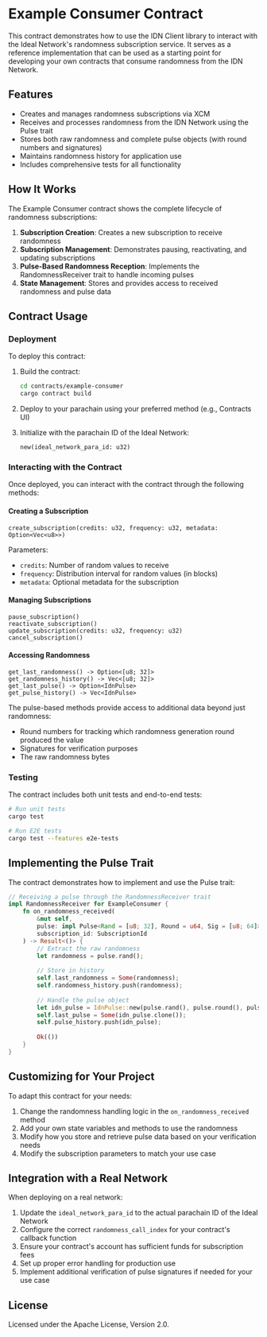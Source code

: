 # Example Consumer Contract

This contract demonstrates how to use the IDN Client library to interact with the Ideal Network's randomness subscription service. It serves as a reference implementation that can be used as a starting point for developing your own contracts that consume randomness from the IDN Network.

## Features

- Creates and manages randomness subscriptions via XCM
- Receives and processes randomness from the IDN Network using the Pulse trait
- Stores both raw randomness and complete pulse objects (with round numbers and signatures)
- Maintains randomness history for application use
- Includes comprehensive tests for all functionality

## How It Works

The Example Consumer contract shows the complete lifecycle of randomness subscriptions:

1. **Subscription Creation**: Creates a new subscription to receive randomness
2. **Subscription Management**: Demonstrates pausing, reactivating, and updating subscriptions
3. **Pulse-Based Randomness Reception**: Implements the RandomnessReceiver trait to handle incoming pulses
4. **State Management**: Stores and provides access to received randomness and pulse data

## Contract Usage

### Deployment

To deploy this contract:

1. Build the contract:
   ```bash
   cd contracts/example-consumer
   cargo contract build
   ```

2. Deploy to your parachain using your preferred method (e.g., Contracts UI)

3. Initialize with the parachain ID of the Ideal Network:
   ```
   new(ideal_network_para_id: u32)
   ```

### Interacting with the Contract

Once deployed, you can interact with the contract through the following methods:

#### Creating a Subscription

```
create_subscription(credits: u32, frequency: u32, metadata: Option<Vec<u8>>)
```

Parameters:
- `credits`: Number of random values to receive
- `frequency`: Distribution interval for random values (in blocks)
- `metadata`: Optional metadata for the subscription

#### Managing Subscriptions

```
pause_subscription()
reactivate_subscription()
update_subscription(credits: u32, frequency: u32)
cancel_subscription()
```

#### Accessing Randomness

```
get_last_randomness() -> Option<[u8; 32]>
get_randomness_history() -> Vec<[u8; 32]>
get_last_pulse() -> Option<IdnPulse>
get_pulse_history() -> Vec<IdnPulse>
```

The pulse-based methods provide access to additional data beyond just randomness:
- Round numbers for tracking which randomness generation round produced the value
- Signatures for verification purposes
- The raw randomness bytes

### Testing

The contract includes both unit tests and end-to-end tests:

```bash
# Run unit tests
cargo test

# Run E2E tests
cargo test --features e2e-tests
```

## Implementing the Pulse Trait

The contract demonstrates how to implement and use the Pulse trait:

```rust
// Receiving a pulse through the RandomnessReceiver trait
impl RandomnessReceiver for ExampleConsumer {
    fn on_randomness_received(
        &mut self,
        pulse: impl Pulse<Rand = [u8; 32], Round = u64, Sig = [u8; 64]>,
        subscription_id: SubscriptionId
    ) -> Result<()> {
        // Extract the raw randomness
        let randomness = pulse.rand();
        
        // Store in history
        self.last_randomness = Some(randomness);
        self.randomness_history.push(randomness);
        
        // Handle the pulse object
        let idn_pulse = IdnPulse::new(pulse.rand(), pulse.round(), pulse.sig());
        self.last_pulse = Some(idn_pulse.clone());
        self.pulse_history.push(idn_pulse);
        
        Ok(())
    }
}
```

## Customizing for Your Project

To adapt this contract for your needs:

1. Change the randomness handling logic in the `on_randomness_received` method
2. Add your own state variables and methods to use the randomness
3. Modify how you store and retrieve pulse data based on your verification needs
4. Modify the subscription parameters to match your use case

## Integration with a Real Network

When deploying on a real network:

1. Update the `ideal_network_para_id` to the actual parachain ID of the Ideal Network
2. Configure the correct `randomness_call_index` for your contract's callback function
3. Ensure your contract's account has sufficient funds for subscription fees
4. Set up proper error handling for production use
5. Implement additional verification of pulse signatures if needed for your use case

## License

Licensed under the Apache License, Version 2.0.
